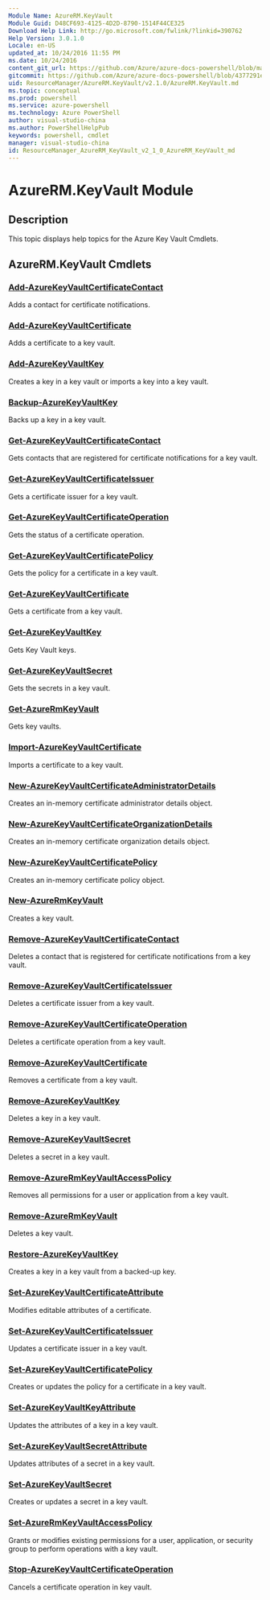 ```yaml
---
Module Name: AzureRM.KeyVault
Module Guid: D48CF693-4125-4D2D-8790-1514F44CE325
Download Help Link: http://go.microsoft.com/fwlink/?linkid=390762
Help Version: 3.0.1.0
Locale: en-US
updated_at: 10/24/2016 11:55 PM
ms.date: 10/24/2016
content_git_url: https://github.com/Azure/azure-docs-powershell/blob/master/azureps-cmdlets-docs/ResourceManager/AzureRM.KeyVault/v2.1.0/AzureRM.KeyVault.md
gitcommit: https://github.com/Azure/azure-docs-powershell/blob/4377291ee360e58e2c1c5d644155daf6a0279055/azureps-cmdlets-docs/ResourceManager/AzureRM.KeyVault/v2.1.0/AzureRM.KeyVault.md
uid: ResourceManager/AzureRM.KeyVault/v2.1.0/AzureRM.KeyVault.md
ms.topic: conceptual
ms.prod: powershell
ms.service: azure-powershell
ms.technology: Azure PowerShell
author: visual-studio-china
ms.author: PowerShellHelpPub
keywords: powershell, cmdlet
manager: visual-studio-china
id: ResourceManager_AzureRM_KeyVault_v2_1_0_AzureRM_KeyVault_md
---
```


# AzureRM.KeyVault Module
## Description
This topic displays help topics for the Azure Key Vault Cmdlets.

## AzureRM.KeyVault Cmdlets
### [Add-AzureKeyVaultCertificateContact](./Add-AzureKeyVaultCertificateContact.md)
Adds a contact for certificate notifications.


### [Add-AzureKeyVaultCertificate](./Add-AzureKeyVaultCertificate.md)
Adds a certificate to a key vault.


### [Add-AzureKeyVaultKey](./Add-AzureKeyVaultKey.md)
Creates a key in a key vault or imports a key into a key vault.


### [Backup-AzureKeyVaultKey](./Backup-AzureKeyVaultKey.md)
Backs up a key in a key vault.


### [Get-AzureKeyVaultCertificateContact](./Get-AzureKeyVaultCertificateContact.md)
Gets contacts that are registered for certificate notifications for a key vault.


### [Get-AzureKeyVaultCertificateIssuer](./Get-AzureKeyVaultCertificateIssuer.md)
Gets a certificate issuer for a key vault.


### [Get-AzureKeyVaultCertificateOperation](./Get-AzureKeyVaultCertificateOperation.md)
Gets the status of a certificate operation.


### [Get-AzureKeyVaultCertificatePolicy](./Get-AzureKeyVaultCertificatePolicy.md)
Gets the policy for a certificate in a key vault.


### [Get-AzureKeyVaultCertificate](./Get-AzureKeyVaultCertificate.md)
Gets a certificate from a key vault.


### [Get-AzureKeyVaultKey](./Get-AzureKeyVaultKey.md)
Gets Key Vault keys.


### [Get-AzureKeyVaultSecret](./Get-AzureKeyVaultSecret.md)
Gets the secrets in a key vault.


### [Get-AzureRmKeyVault](./Get-AzureRmKeyVault.md)
Gets key vaults.


### [Import-AzureKeyVaultCertificate](./Import-AzureKeyVaultCertificate.md)
Imports a certificate to a key vault.


### [New-AzureKeyVaultCertificateAdministratorDetails](./New-AzureKeyVaultCertificateAdministratorDetails.md)
Creates an in-memory certificate administrator details object.


### [New-AzureKeyVaultCertificateOrganizationDetails](./New-AzureKeyVaultCertificateOrganizationDetails.md)
Creates an in-memory certificate organization details object.


### [New-AzureKeyVaultCertificatePolicy](./New-AzureKeyVaultCertificatePolicy.md)
Creates an in-memory certificate policy object.


### [New-AzureRmKeyVault](./New-AzureRmKeyVault.md)
Creates a key vault.


### [Remove-AzureKeyVaultCertificateContact](./Remove-AzureKeyVaultCertificateContact.md)
Deletes a contact that is registered for certificate notifications from a key vault.


### [Remove-AzureKeyVaultCertificateIssuer](./Remove-AzureKeyVaultCertificateIssuer.md)
Deletes a certificate issuer from a key vault.


### [Remove-AzureKeyVaultCertificateOperation](./Remove-AzureKeyVaultCertificateOperation.md)
Deletes a certificate operation from a key vault.


### [Remove-AzureKeyVaultCertificate](./Remove-AzureKeyVaultCertificate.md)
Removes a certificate from a key vault.


### [Remove-AzureKeyVaultKey](./Remove-AzureKeyVaultKey.md)
Deletes a key in a key vault.


### [Remove-AzureKeyVaultSecret](./Remove-AzureKeyVaultSecret.md)
Deletes a secret in a key vault.


### [Remove-AzureRmKeyVaultAccessPolicy](./Remove-AzureRmKeyVaultAccessPolicy.md)
Removes all permissions for a user or application from a key vault.


### [Remove-AzureRmKeyVault](./Remove-AzureRmKeyVault.md)
Deletes a key vault.


### [Restore-AzureKeyVaultKey](./Restore-AzureKeyVaultKey.md)
Creates a key in a key vault from a backed-up key.


### [Set-AzureKeyVaultCertificateAttribute](./Set-AzureKeyVaultCertificateAttribute.md)
Modifies editable attributes of a certificate.


### [Set-AzureKeyVaultCertificateIssuer](./Set-AzureKeyVaultCertificateIssuer.md)
Updates a certificate issuer in a key vault.


### [Set-AzureKeyVaultCertificatePolicy](./Set-AzureKeyVaultCertificatePolicy.md)
Creates or updates the policy for a certificate in a key vault.


### [Set-AzureKeyVaultKeyAttribute](./Set-AzureKeyVaultKeyAttribute.md)
Updates the attributes of a key in a key vault.


### [Set-AzureKeyVaultSecretAttribute](./Set-AzureKeyVaultSecretAttribute.md)
Updates attributes of a secret in a key vault.


### [Set-AzureKeyVaultSecret](./Set-AzureKeyVaultSecret.md)
Creates or updates a secret in a key vault.


### [Set-AzureRmKeyVaultAccessPolicy](./Set-AzureRmKeyVaultAccessPolicy.md)
Grants or modifies existing permissions for a user, application, or security group to perform operations with a key vault.


### [Stop-AzureKeyVaultCertificateOperation](./Stop-AzureKeyVaultCertificateOperation.md)
Cancels a certificate operation in key vault.



